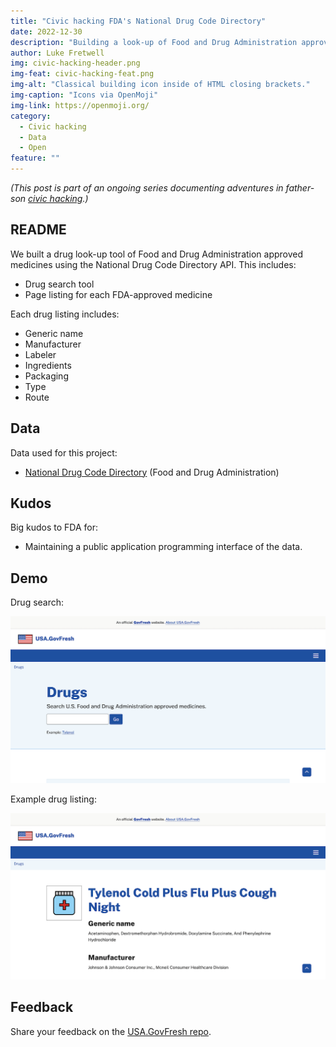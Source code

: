 ```yaml
---
title: "Civic hacking FDA's National Drug Code Directory"
date: 2022-12-30
description: "Building a look-up of Food and Drug Administration approved medicines."
author: Luke Fretwell
img: civic-hacking-header.png
img-feat: civic-hacking-feat.png
img-alt: "Classical building icon inside of HTML closing brackets."
img-caption: "Icons via OpenMoji"
img-link: https://openmoji.org/
category:
  - Civic hacking
  - Data
  - Open
feature: ""
---
```


*(This post is part of an ongoing series documenting adventures in father-son [civic hacking](/civichacking).)*

## README

We built a drug look-up tool of Food and Drug Administration approved medicines using the National Drug Code Directory API. This includes: 

* Drug search tool
* Page listing for each FDA-approved medicine

Each drug listing includes:

* Generic name
* Manufacturer
* Labeler
* Ingredients
* Packaging
* Type
* Route

## Data

Data used for this project:

* [National Drug Code Directory](https://open.fda.gov/apis/drug/ndc/) (Food and Drug Administration)

## Kudos

Big kudos to FDA for:

* Maintaining a public application programming interface of the data.

## Demo

Drug search:

[![Screenshot of USA.GovFresh drug search page](/assets/img/posts/drug-search-usagovfresh.png)](https://usa.govfresh.com/drugs/)

Example drug listing:

[![Screenshot of USA.GovFresh drug listing page](/assets/img/posts/drug-search-listing-usagovfresh.png)](https://usa.govfresh.com/drugs/?drug=50580-369_ec2b0f73-44d3-4cfe-b9fb-39adac987116)

## Feedback

Share your feedback on the [USA.GovFresh repo](https://github.com/govfresh/usa/).